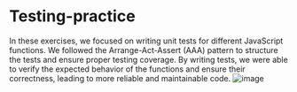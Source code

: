 # Testing-practice
In these exercises, we focused on writing unit tests for different JavaScript functions. We followed the Arrange-Act-Assert (AAA) pattern to structure the tests and ensure proper testing coverage. By writing tests, we were able to verify the expected behavior of the functions and ensure their correctness, leading to more reliable and maintainable code.
![image](https://github.com/GhostEsso/Testing-practice/assets/114746721/99e3dde4-9071-4f50-a406-d88683aa1d64)
